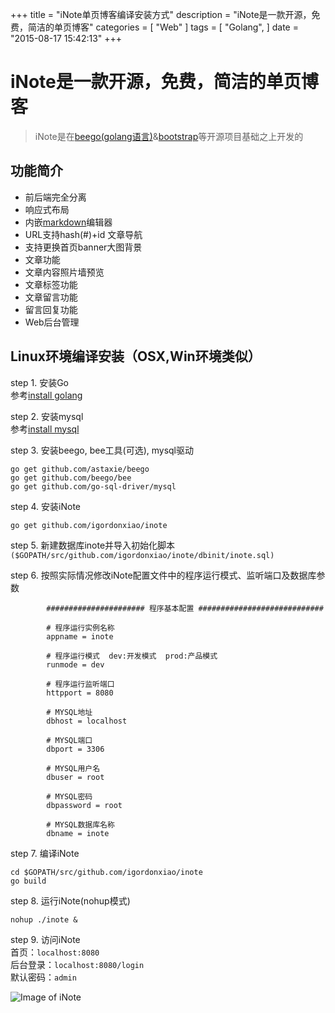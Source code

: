 +++
title = "iNote单页博客编译安装方式"
description = "iNote是一款开源，免费，简洁的单页博客"
categories = [
    "Web"
]
tags = [
    "Golang",
]
date = "2015-08-17 15:42:13"
+++


# iNote是一款开源，免费，简洁的单页博客
> iNote是在[beego(golang语言)](http://beego.me/ "beego(golang语言)")&[bootstrap](http://getbootstrap.com/ "bootstrap")等开源项目基础之上开发的

## 功能简介
- 前后端完全分离
- 响应式布局
- 内嵌[markdown](https://pandao.github.io/editor.md/ "markdown")编辑器
- URL支持hash(#)+id 文章导航
- 支持更换首页banner大图背景
- 文章功能
- 文章内容照片墙预览
- 文章标签功能
- 文章留言功能
- 留言回复功能
- Web后台管理


## Linux环境编译安装（OSX,Win环境类似）
step 1. 安装Go    
   参考[install golang](http://golang.org/doc/install#tarball "install golang")

step 2. 安装mysql    
   参考[install mysql](http://dev.mysql.com/doc/refman/5.6/en/installing.html "install mysql")

step 3. 安装beego, bee工具(可选), mysql驱动     

```shell
go get github.com/astaxie/beego
go get github.com/beego/bee
go get github.com/go-sql-driver/mysql
```
step 4. 安装iNote    

```shell
go get github.com/igordonxiao/inote
```

step 5. 新建数据库inote并导入初始化脚本
        `($GOPATH/src/github.com/igordonxiao/inote/dbinit/inote.sql)`    
        
step 6. 按照实际情况修改iNote配置文件中的程序运行模式、监听端口及数据库参数
    
```
        ###################### 程序基本配置 ############################
        
        # 程序运行实例名称
        appname = inote
        
        # 程序运行模式  dev:开发模式  prod:产品模式
        runmode = dev
        
        # 程序运行监听端口
        httpport = 8080
        
        # MYSQL地址
        dbhost = localhost
        
        # MYSQL端口
        dbport = 3306
        
        # MYSQL用户名
        dbuser = root
        
        # MYSQL密码
        dbpassword = root
        
        # MYSQL数据库名称
        dbname = inote
```

step 7. 编译iNote    

```shell
cd $GOPATH/src/github.com/igordonxiao/inote
go build
```

step 8. 运行iNote(nohup模式)
```shell
nohup ./inote &
```

step 9. 访问iNote     
首页：`localhost:8080`    
后台登录：`localhost:8080/login`    
默认密码：`admin`


![Image of iNote](https://raw.githubusercontent.com/igordonxiao/inote/master/screenshot/21A9C0EB-30AB-4512-96C3-4FCC754F9E80.png)


